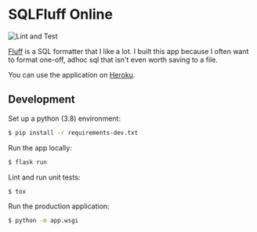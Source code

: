 # SQLFluff Online

![Lint and Test](https://github.com/nolanbconaway/sqlfluff-online/workflows/Lint%20and%20Test/badge.svg)

[Fluff](https://github.com/alanmcruickshank/sqlfluff) is a SQL formatter that I like a lot. 
I built this app because I often want to format one-off, adhoc sql that isn't even worth saving to a file.

You can use the application on [Heroku](https://sqlfluff-online.herokuapp.com/).

## Development

Set up a python (3.8) environment:

```sh
$ pip install -r requirements-dev.txt
```

Run the app locally:

```sh
$ flask run
```

Lint and run unit tests:

```sh
$ tox
```

Run the production application:

```sh
$ python -m app.wsgi
```
